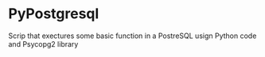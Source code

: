 # PyPostgresql
Scrip that exectures some basic function in a PostreSQL usign Python code and Psycopg2 library
